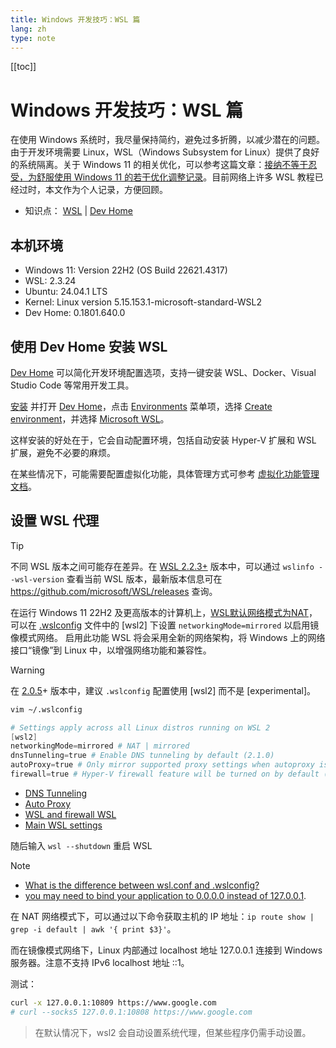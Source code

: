 ```yaml
---
title: Windows 开发技巧：WSL 篇
lang: zh
type: note
---
```


[[toc]]

# Windows 开发技巧：WSL 篇

在使用 Windows 系统时，我尽量保持简约，避免过多折腾，以减少潜在的问题。由于开发环境需要 Linux，WSL（Windows Subsystem for Linux）提供了良好的系统隔离。关于 Windows 11 的相关优化，可以参考这篇文章：[接纳不等于忍受，为舒服使用 Windows 11 的若干优化调整记录](https://blog.ichr.me/post/win11-optimization-notes/)。目前网络上许多 WSL 教程已经过时，本文作为个人记录，方便回顾。

- 知识点： [WSL](https://github.com/microsoft/WSL) | [Dev Home](https://github.com/microsoft/devhome)

## 本机环境

- Windows 11: Version 22H2 (OS Build 22621.4317)
- WSL: 2.3.24
- Ubuntu: 24.04.1 LTS
- Kernel: Linux version 5.15.153.1-microsoft-standard-WSL2
- Dev Home: 0.1801.640.0

## 使用 Dev Home 安装 WSL

[Dev Home](https://github.com/microsoft/devhome) 可以简化开发环境配置选项，支持一键安装 WSL、Docker、Visual Studio Code 等常用开发工具。

[安装](https://apps.microsoft.com/detail/9n8mhtphngvv) 并打开 [Dev Home](https://learn.microsoft.com/windows/dev-home/)，点击 [Environments](https://learn.microsoft.com/windows/dev-home/environments) 菜单项，选择 [Create environment](https://learn.microsoft.com/windows/dev-home/environments#create-a-new-environment-using-dev-home)，并选择 [Microsoft WSL](https://learn.microsoft.com/windows/wsl/install)。

这样安装的好处在于，它会自动配置环境，包括自动安装 Hyper-V 扩展和 WSL 扩展，避免不必要的麻烦。

在某些情况下，可能需要配置虚拟化功能，具体管理方式可参考 [虚拟化功能管理文档](https://learn.microsoft.com/windows/dev-home/windows-customization#virtualization-feature-management)。

## 设置 WSL 代理

> [!TIP]
> 不同 WSL 版本之间可能存在差异。在 [WSL 2.2.3+](https://github.com/microsoft/WSL/releases/tag/2.2.3) 版本中，可以通过 `wslinfo --wsl-version` 查看当前 WSL 版本，最新版本信息可在 <https://github.com/microsoft/WSL/releases> 查询。

在运行 Windows 11 22H2 及更高版本的计算机上，[WSL默认网络模式为NAT](https://learn.microsoft.com/windows/wsl/networking#default-networking-mode-nat)，可以在 [.wslconfig](https://learn.microsoft.com/zh-cn/windows/wsl/wsl-config#configuration-settings-for-wslconfig) 文件中的 [wsl2] 下设置 `networkingMode=mirrored` 以启用镜像模式网络。 启用此功能 WSL 将会采用全新的网络架构，将 Windows 上的网络接口“镜像”到 Linux 中，以增强网络功能和兼容性。

> [!Warning]
> 在 [2.0.5](https://github.com/microsoft/WSL/releases/tag/2.0.5)+ 版本中，建议 `.wslconfig` 配置使用 [wsl2] 而不是 [experimental]。

```bash
vim ~/.wslconfig
```

```powershell
# Settings apply across all Linux distros running on WSL 2
[wsl2]
networkingMode=mirrored # NAT | mirrored
dnsTunneling=true # Enable DNS tunneling by default (2.1.0)
autoProxy=true # Only mirror supported proxy settings when autoproxy is enabled (2.0.7)
firewall=true # Hyper-V firewall feature will be turned on by default (2.0.9)
```

- [DNS Tunneling](https://learn.microsoft.com/windows/wsl/networking#dns-tunneling)
- [Auto Proxy](https://learn.microsoft.com/windows/wsl/networking#auto-proxy)
- [WSL and firewall WSL](https://learn.microsoft.com/windows/wsl/networking#wsl-and-firewall)
- [Main WSL settings](https://learn.microsoft.com/windows/wsl/wsl-config#main-wsl-settings)

随后输入 `wsl --shutdown` 重启 WSL

> [!NOTE]
> - [What is the difference between wsl.conf and .wslconfig?](https://learn.microsoft.com/windows/wsl/wsl-config#what-is-the-difference-between-wslconf-and-wslconfig)
> - [you may need to bind your application to 0.0.0.0 instead of 127.0.0.1](https://learn.microsoft.com/windows/wsl/networking#connecting-via-remote-ip-addresses).

在 NAT 网络模式下，可以通过以下命令获取主机的 IP 地址：`ip route show | grep -i default | awk '{ print $3}'`。

而在镜像模式网络下，Linux 内部通过 localhost 地址 127.0.0.1 连接到 Windows 服务器。注意不支持 IPv6 localhost 地址 ::1。

测试：

```bash
curl -x 127.0.0.1:10809 https://www.google.com
# curl --socks5 127.0.0.1:10808 https://www.google.com
```

> 在默认情况下，wsl2 会自动设置系统代理，但某些程序仍需手动设置。

